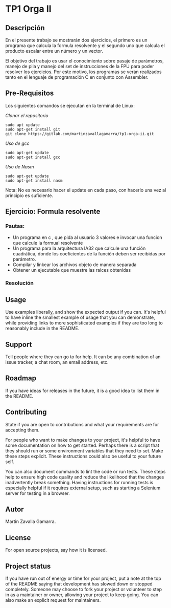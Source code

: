 # TP1 Orga II


## Descripción
En el presente trabajo se mostrarán dos ejercicios, el primero es un programa que calcula la formula resolvente y el segundo uno que calcula el producto escalar entre un número y un vector.<p>
El objetivo del trabajo es usar el conocimiento sobre pasaje de parámetros, manejo de pila y manejo del set de instrucciones de la FPU para poder resolver los ejercicios. Por este motivo, los programas se verán realizados tanto en el lenguaje de programación C en conjunto con Assembler.

## Pre-Requisitos 
Los siguientes comandos se ejecutan en la terminal de Linux: 

_Clonar el repositorio_
```
sudo apt update
sudo apt-get install git
git clone https://gitlab.com/martinzavallagamarra/tp1-orga-ii.git 
```
_Uso de gcc_
```
sudo apt-get update
sudo apt-get install gcc 
```
_Uso de Nasm_
```
sudo apt-get update
sudo apt-get install nasm 
```

Nota: No es necesario hacer el update en cada paso, con hacerlo una vez al principio es suficiente.

## Ejercicio: Formula resolvente 

### Pautas:
- Un programa en c , que pida al usuario 3 valores e invocar una funcion que calcule la formual resolvente
- Un programa para la arquitectura IA32 que calcule una función cuadrática, donde los coeficientes de la función deben ser recibidas por parámetro.
- Compilar y linkear los archivos objeto de manera separada
- Obtener un ejecutable que muestre las raices obtenidas

### Resolución



## Usage
Use examples liberally, and show the expected output if you can. It's helpful to have inline the smallest example of usage that you can demonstrate, while providing links to more sophisticated examples if they are too long to reasonably include in the README.

## Support
Tell people where they can go to for help. It can be any combination of an issue tracker, a chat room, an email address, etc.

## Roadmap
If you have ideas for releases in the future, it is a good idea to list them in the README.

## Contributing
State if you are open to contributions and what your requirements are for accepting them.

For people who want to make changes to your project, it's helpful to have some documentation on how to get started. Perhaps there is a script that they should run or some environment variables that they need to set. Make these steps explicit. These instructions could also be useful to your future self.

You can also document commands to lint the code or run tests. These steps help to ensure high code quality and reduce the likelihood that the changes inadvertently break something. Having instructions for running tests is especially helpful if it requires external setup, such as starting a Selenium server for testing in a browser.

## Autor
Martin Zavalla Gamarra.

## License
For open source projects, say how it is licensed.

## Project status
If you have run out of energy or time for your project, put a note at the top of the README saying that development has slowed down or stopped completely. Someone may choose to fork your project or volunteer to step in as a maintainer or owner, allowing your project to keep going. You can also make an explicit request for maintainers.

